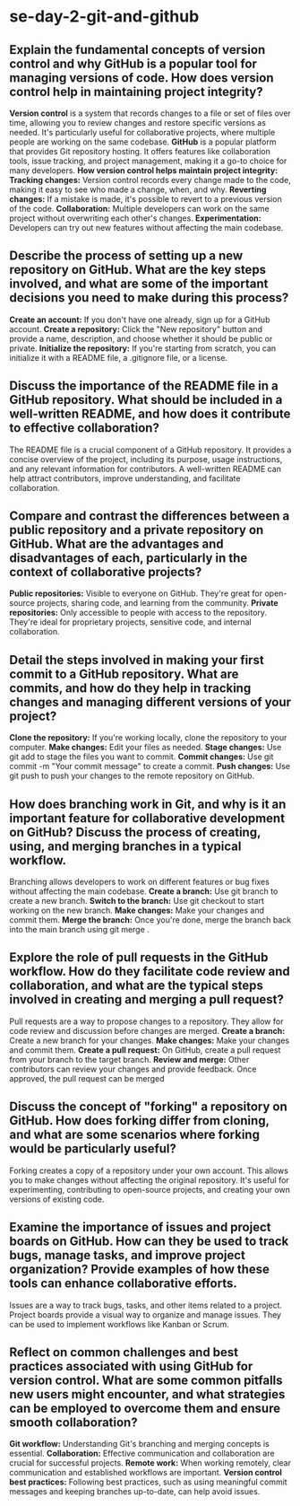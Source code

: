 # se-day-2-git-and-github
## Explain the fundamental concepts of version control and why GitHub is a popular tool for managing versions of code. How does version control help in maintaining project integrity?
**Version control** is a system that records changes to a file or set of files over time, allowing you to review changes and restore specific versions as needed. It's particularly useful for collaborative projects, where multiple people are working on the same codebase.
**GitHub** is a popular platform that provides Git repository hosting. It offers features like collaboration tools, issue tracking, and project management, making it a go-to choice for many developers.
**How version control helps maintain project integrity:**
**Tracking changes:** Version control records every change made to the code, making it easy to see who made a change, when, and why.
**Reverting changes:** If a mistake is made, it's possible to revert to a previous version of the code.
**Collaboration:** Multiple developers can work on the same project without overwriting each other's changes.
**Experimentation:** Developers can try out new features without affecting the main codebase.
## Describe the process of setting up a new repository on GitHub. What are the key steps involved, and what are some of the important decisions you need to make during this process?
**Create an account:** If you don't have one already, sign up for a GitHub account.
**Create a repository:** Click the "New repository" button and provide a name, description, and choose whether it should be public or private.
**Initialize the repository:** If you're starting from scratch, you can initialize it with a README file, a .gitignore file, or a license.
## Discuss the importance of the README file in a GitHub repository. What should be included in a well-written README, and how does it contribute to effective collaboration?
The README file is a crucial component of a GitHub repository. It provides a concise overview of the project, including its purpose, usage instructions, and any relevant information for contributors. A well-written README can help attract contributors, improve understanding, and facilitate collaboration.
## Compare and contrast the differences between a public repository and a private repository on GitHub. What are the advantages and disadvantages of each, particularly in the context of collaborative projects?
**Public repositories:** Visible to everyone on GitHub. They're great for open-source projects, sharing code, and learning from the community.
**Private repositories:** Only accessible to people with access to the repository. They're ideal for proprietary projects, sensitive code, and internal collaboration.
## Detail the steps involved in making your first commit to a GitHub repository. What are commits, and how do they help in tracking changes and managing different versions of your project?
**Clone the repository:** If you're working locally, clone the repository to your computer.
**Make changes:** Edit your files as needed.
**Stage changes:** Use git add to stage the files you want to commit.
**Commit changes:** Use git commit -m "Your commit message" to create a commit.
**Push changes:** Use git push to push your changes to the remote repository on GitHub.
## How does branching work in Git, and why is it an important feature for collaborative development on GitHub? Discuss the process of creating, using, and merging branches in a typical workflow.
Branching allows developers to work on different features or bug fixes without affecting the main codebase.
**Create a branch:** Use git branch <branch-name> to create a new branch.
**Switch to the branch:** Use git checkout <branch-name> to start working on the new branch.
**Make changes:** Make your changes and commit them.
**Merge the branch:** Once you're done, merge the branch back into the main branch using git merge <branch-name>.
## Explore the role of pull requests in the GitHub workflow. How do they facilitate code review and collaboration, and what are the typical steps involved in creating and merging a pull request?
Pull requests are a way to propose changes to a repository. They allow for code review and discussion before changes are merged.
**Create a branch:** Create a new branch for your changes.
**Make changes:** Make your changes and commit them.
**Create a pull request:** On GitHub, create a pull request from your branch to the target branch.
**Review and merge:** Other contributors can review your changes and provide feedback. Once approved, the pull request can be merged
## Discuss the concept of "forking" a repository on GitHub. How does forking differ from cloning, and what are some scenarios where forking would be particularly useful?
Forking creates a copy of a repository under your own account. This allows you to make changes without affecting the original repository. It's useful for experimenting, contributing to open-source projects, and creating your own versions of existing code.
## Examine the importance of issues and project boards on GitHub. How can they be used to track bugs, manage tasks, and improve project organization? Provide examples of how these tools can enhance collaborative efforts.
Issues are a way to track bugs, tasks, and other items related to a project. Project boards provide a visual way to organize and manage issues. They can be used to implement workflows like Kanban or Scrum.
## Reflect on common challenges and best practices associated with using GitHub for version control. What are some common pitfalls new users might encounter, and what strategies can be employed to overcome them and ensure smooth collaboration?
**Git workflow:** Understanding Git's branching and merging concepts is essential.
**Collaboration:** Effective communication and collaboration are crucial for successful projects.
**Remote work:** When working remotely, clear communication and established workflows are important.
**Version control best practices:** Following best practices, such as using meaningful commit messages and keeping branches up-to-date, can help avoid issues.
